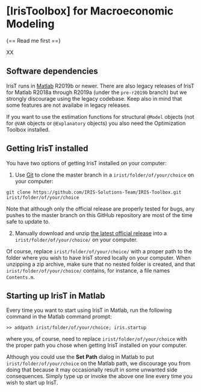 # [IrisToolbox] for Macroeconomic Modeling

{== Read me first ==}

XX

## Software dependencies

IrisT runs in [Matlab](https://www.mathworks.com/matlab) R2019b or newer.
There are also legacy releases of IrisT for Matlab R2018a through R2019a
(under the `pre-r2019b` branch) but we strongly discourage using the legacy
codebase. Keep also in mind that some features are not availabe in legacy
releases.

If you want to use the estimation functions for structural `@Model` objects
(not for `@VAR` objects or `@Explanatory` objects) you also need the
Optimization Toolbox installed.


## Getting IrisT installed

You have two options of getting IrisT installed on your computer:

1. Use [Git](https://git-scm.com) to clone the master branch in a
   `irist/folder/of/your/choice` on your computer:

```
git clone https://github.com/IRIS-Solutions-Team/IRIS-Toolbox.git irist/folder/of/your/choice
```

Note that although only the official release are properly tested for bugs,
any pushes to the master branch on this GitHub repository are most of the
time safe to update to.

2. Manually download and unzip [the latest official
   release](https://github.com/IRIS-Solutions-Team/IRIS-Toolbox/releases/tag/Release-20210802)
   into a `irist/folder/of/your/choice/` on your computer.

Of course, replace `irist/folder/of/your/choice/` with a proper path to the
folder where you wish to have IrisT stored locally on your computer. When
unzipping a zip archive, make sure that no nested folder is created, and
that `irist/folder/of/your/choice/` contains, for instance, a file names
`Contents.m`.


## Starting up IrisT in Matlab

Every time you want to start using IrisT in Matlab, run the following
command in the Matlab command prompt:

```
>> addpath irist/folder/of/your/choice; iris.startup
```

where you, of course, need to replace `irist/folder/of/your/choice` with
the proper path you chose when getting IrisT installed on your computer.

Although you could use the **Set Path** dialog in Matlab to put
`irist/folder/of/your/choice` on the Matlab path, we discourage you from
doing that because it may occasionally result in some unwanted side
consequences. Simply type up or invoke the above one line every time you
wish to start up IrisT.

